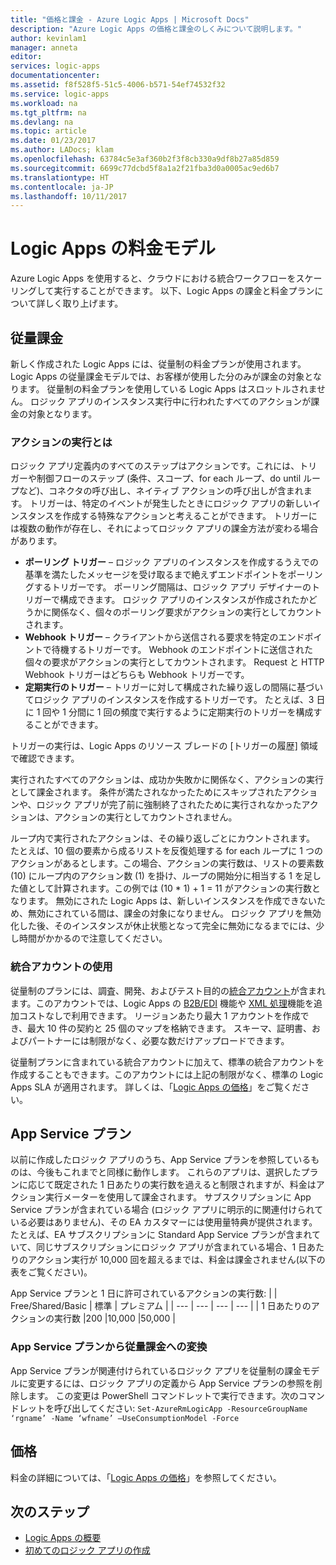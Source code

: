 ```yaml
---
title: "価格と課金 - Azure Logic Apps | Microsoft Docs"
description: "Azure Logic Apps の価格と課金のしくみについて説明します。"
author: kevinlam1
manager: anneta
editor: 
services: logic-apps
documentationcenter: 
ms.assetid: f8f528f5-51c5-4006-b571-54ef74532f32
ms.service: logic-apps
ms.workload: na
ms.tgt_pltfrm: na
ms.devlang: na
ms.topic: article
ms.date: 01/23/2017
ms.author: LADocs; klam
ms.openlocfilehash: 63784c5e3af360b2f3f8cb330a9df8b27a85d859
ms.sourcegitcommit: 6699c77dcbd5f8a1a2f21fba3d0a0005ac9ed6b7
ms.translationtype: HT
ms.contentlocale: ja-JP
ms.lasthandoff: 10/11/2017
---
```

# <a name="logic-apps-pricing-model"></a>Logic Apps の料金モデル
Azure Logic Apps を使用すると、クラウドにおける統合ワークフローをスケーリングして実行することができます。  以下、Logic Apps の課金と料金プランについて詳しく取り上げます。
## <a name="consumption-pricing"></a>従量課金
新しく作成された Logic Apps には、従量制の料金プランが使用されます。 Logic Apps の従量課金モデルでは、お客様が使用した分のみが課金の対象となります。  従量制の料金プランを使用している Logic Apps はスロットルされません。
ロジック アプリのインスタンス実行中に行われたすべてのアクションが課金の対象となります。
### <a name="what-are-action-executions"></a>アクションの実行とは
ロジック アプリ定義内のすべてのステップはアクションです。これには、トリガーや制御フローのステップ (条件、スコープ、for each ループ、do until ループなど)、コネクタの呼び出し、ネイティブ アクションの呼び出しが含まれます。
トリガーは、特定のイベントが発生したときにロジック アプリの新しいインスタンスを作成する特殊なアクションと考えることができます。  トリガーには複数の動作が存在し、それによってロジック アプリの課金方法が変わる場合があります。
* **ポーリング トリガー** – ロジック アプリのインスタンスを作成するうえでの基準を満たしたメッセージを受け取るまで絶えずエンドポイントをポーリングするトリガーです。  ポーリング間隔は、ロジック アプリ デザイナーのトリガーで構成できます。  ロジック アプリのインスタンスが作成されたかどうかに関係なく、個々のポーリング要求がアクションの実行としてカウントされます。
* **Webhook トリガー** – クライアントから送信される要求を特定のエンドポイントで待機するトリガーです。  Webhook のエンドポイントに送信された個々の要求がアクションの実行としてカウントされます。 Request と HTTP Webhook トリガーはどちらも Webhook トリガーです。
* **定期実行のトリガー** – トリガーに対して構成された繰り返しの間隔に基づいてロジック アプリのインスタンスを作成するトリガーです。  たとえば、3 日に 1 回や 1 分間に 1 回の頻度で実行するように定期実行のトリガーを構成することができます。

トリガーの実行は、Logic Apps のリソース ブレードの [トリガーの履歴] 領域で確認できます。

実行されたすべてのアクションは、成功か失敗かに関係なく、アクションの実行として課金されます。  条件が満たされなかったためにスキップされたアクションや、ロジック アプリが完了前に強制終了されたために実行されなかったアクションは、アクションの実行としてカウントされません。

ループ内で実行されたアクションは、その繰り返しごとにカウントされます。  たとえば、10 個の要素から成るリストを反復処理する for each ループに 1 つのアクションがあるとします。この場合、アクションの実行数は、リストの要素数 (10) にループ内のアクション数 (1) を掛け、ループの開始分に相当する 1 を足した値として計算されます。この例では (10 * 1) + 1 = 11 がアクションの実行数となります。
無効にされた Logic Apps は、新しいインスタンスを作成できないため、無効にされている間は、課金の対象になりません。  ロジック アプリを無効化した後、そのインスタンスが休止状態となって完全に無効になるまでには、少し時間がかかるので注意してください。
### <a name="integration-account-usage"></a>統合アカウントの使用
従量制のプランには、調査、開発、およびテスト目的の[統合アカウント](logic-apps-enterprise-integration-create-integration-account.md)が含まれます。このアカウントでは、Logic Apps の [B2B/EDI](logic-apps-enterprise-integration-b2b.md) 機能や [XML 処理](logic-apps-enterprise-integration-xml.md)機能を追加コストなしで利用できます。 リージョンあたり最大 1 アカウントを作成でき、最大 10 件の契約と 25 個のマップを格納できます。 スキーマ、証明書、およびパートナーには制限がなく、必要な数だけアップロードできます。

従量制プランに含まれている統合アカウントに加えて、標準の統合アカウントを作成することもできます。このアカウントには上記の制限がなく、標準の Logic Apps SLA が適用されます。 詳しくは、「[Logic Apps の価格](https://azure.microsoft.com/pricing/details/logic-apps)」をご覧ください。

## <a name="app-service-plans"></a>App Service プラン
以前に作成したロジック アプリのうち、App Service プランを参照しているものは、今後もこれまでと同様に動作します。 これらのアプリは、選択したプランに応じて既定された 1 日あたりの実行数を過えると制限されますが、料金はアクション実行メーターを使用して課金されます。
サブスクリプションに App Service プランが含まれている場合 (ロジック アプリに明示的に関連付けられている必要はありません)、その EA カスタマーには使用量特典が提供されます。  たとえば、EA サブスクリプションに Standard App Service プランが含まれていて、同じサブスクリプションにロジック アプリが含まれている場合、1 日あたりのアクション実行が 10,000 回を超えるまでは、料金は課金されません(以下の表をご覧ください)。 

App Service プランと 1 日に許可されているアクションの実行数:
|  | Free/Shared/Basic | 標準 | プレミアム |
| --- | --- | --- | --- |
| 1 日あたりのアクションの実行数 |200 |10,000 |50,000 |
### <a name="convert-from-app-service-plan-pricing-to-consumption"></a>App Service プランから従量課金への変換
App Service プランが関連付けられているロジック アプリを従量制の課金モデルに変更するには、ロジック アプリの定義から App Service プランの参照を削除します。  この変更は PowerShell コマンドレットで実行できます。次のコマンドレットを呼び出してください: `Set-AzureRmLogicApp -ResourceGroupName ‘rgname’ -Name ‘wfname’ –UseConsumptionModel -Force`
## <a name="pricing"></a>価格
料金の詳細については、「[Logic Apps の価格](https://azure.microsoft.com/pricing/details/logic-apps)」を参照してください。

## <a name="next-steps"></a>次のステップ
* [Logic Apps の概要][whatis]
* [初めてのロジック アプリの作成][create]

[pricing]: https://azure.microsoft.com/pricing/details/logic-apps/
[whatis]: logic-apps-what-are-logic-apps.md
[create]: logic-apps-create-a-logic-app.md

